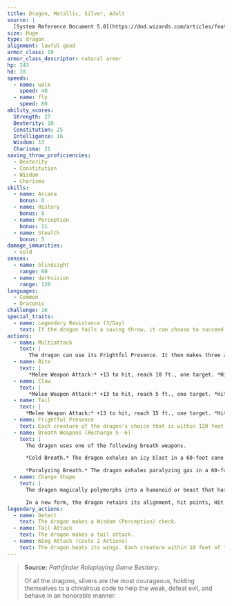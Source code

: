 ```yaml
---
title: Dragon, Metallic, Silver, Adult
source: |
  [System Reference Document 5.0](https://dnd.wizards.com/articles/features/systems-reference-document-srd)
size: Huge
type: dragon
alignment: lawful good
armor_class: 19
armor_class_descriptor: natural armor
hp: 243
hd: 18
speeds:
  - name: walk
    speed: 40
  - name: fly
    speed: 80
ability_scores:
  Strength: 27
  Dexterity: 10
  Constitution: 25
  Intelligence: 16
  Wisdom: 13
  Charisma: 21
saving_throw_proficiencies:
  - Dexterity
  - Constitution
  - Wisdom
  - Charisma
skills:
  - name: Arcana
    bonus: 8
  - name: History
    bonus: 8
  - name: Perception
    bonus: 11
  - name: Stealth
    bonus: 5
damage_immunities:
  - cold
senses:
  - name: blindsight
    range: 60
  - name: darkvision
    range: 120
languages:
  - Common
  - Draconic
challenge: 16
special_traits:
  - name: Legendary Resistance (3/Day)
    text: If the dragon fails a saving throw, it can choose to succeed instead.
actions:
  - name: Multiattack
    text: |
       The dragon can use its Frightful Presence. It then makes three attacks: one with its bite and two with its claws.
  - name: Bite
    text: |
       *Melee Weapon Attack:* +13 to hit, reach 10 ft., one target. *Hit:* 19 (2d10 + 8) piercing damage.
  - name: Claw
    text: |
       *Melee Weapon Attack:* +13 to hit, reach 5 ft., one target. *Hit:* 15 (2d6 + 8) slashing damage.
  - name: Tail
    text: |
      *Melee Weapon Attack:* +13 to hit, reach 15 ft., one target. *Hit:* 17 (2d8 + 8) bludgeoning damage.
  - name: Frightful Presence
    text: Each creature of the dragon's choice that is within 120 feet of the dragon and aware of it must succeed on a DC 18 Wisdom saving throw or become frightened for 1 minute. A creature can repeat the saving throw at the end of each of its turns, ending the effect on itself on a success. If a creature's saving throw is successful or the effect ends for it, the creature is immune to the dragon's Frightful Presence for the next 24 hours.
  - name: Breath Weapons (Recharge 5--6)
    text: |
      The dragon uses one of the following breath weapons.

      *Cold Breath.* The dragon exhales an icy blast in a 60-foot cone. Each creature in that area must make a DC 20 Constitution saving throw, taking 58 (13d8) cold damage on a failed save, or half as much damage on a successful one.

      *Paralyzing Breath.* The dragon exhales paralyzing gas in a 60-foot cone. Each creature in that area must succeed on a DC 20 Constitution saving throw or be paralyzed for 1 minute. A creature can repeat the saving throw at the end of each of its turns, ending the effect on itself on a success.
  - name: Change Shape
    text: |
      The dragon magically polymorphs into a humanoid or beast that has a challenge rating no higher than its own, or back into its true form. It reverts to its true form if it dies. Any equipment it is wearing or carrying is absorbed or borne by the new form (the dragon's choice).

      In a new form, the dragon retains its alignment, hit points, Hit Dice, ability to speak, proficiencies, Legendary Resistance, lair actions, and Intelligence, Wisdom, and Charisma scores, as well as this action. Its statistics and capabilities are otherwise replaced by those of the new form, except any class features or legendary actions of that form.
legendary_actions:
  - name: Detect
    text: The dragon makes a Wisdom (Perception) check.
  - name: Tail Attack
    text: The dragon makes a tail attack.
  - name: Wing Attack (Costs 2 Actions)
    text: The dragon beats its wings. Each creature within 10 feet of the dragon must succeed on a DC 21 Dexterity saving throw or take 15 (2d6 + 8) bludgeoning damage and be knocked prone. The dragon can then fly up to half its flying speed.
---
```


> **Source:** *Pathfinder Roleplaying Game Bestiary*.
>
> Of all the dragons, silvers are the most courageous, holding themselves to a chivalrous code to help the weak, defeat evil, and behave in an honorable manner.
